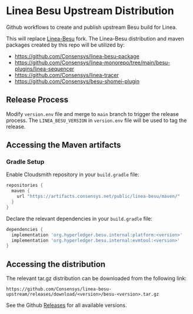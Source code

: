 # Linea Besu Upstream Distribution
Github workflows to create and publish upstream Besu build for Linea.

This will replace [Linea-Besu](https://github.com/consensys/linea-besu) fork. The Linea-Besu distribution and maven packages created by this repo will be utilized by:
- https://github.com/Consensys/linea-besu-package
- https://github.com/Consensys/linea-monorepo/tree/main/besu-plugins/linea-sequencer
- https://github.com/Consensys/linea-tracer
- https://github.com/Consensys/besu-shomei-plugin

## Release Process
Modify `version.env` file and merge to `main` branch to trigger the release process.
The `LINEA_BESU_VERSION` in `version.env` file will be used to tag the release.

## Accessing the Maven artifacts

### Gradle Setup
Enable Cloudsmith repository in your `build.gradle` file:
```groovy
repositories {
  maven {
    url "https://artifacts.consensys.net/public/linea-besu/maven/"
  }
}
```

Declare the relevant dependencies in your `build.gradle` file:
```groovy
dependencies {
  implementation 'org.hyperledger.besu.internal:platform:<version>'
  implementation 'org.hyperledger.besu.internal:evmtool:<version>'
}
```

## Accessing the distribution
The relevant tar.gz distribution can be downloaded from the following link:
```
https://github.com/Consensys/linea-besu-upstream/releases/download/<version>/besu-<version>.tar.gz
```

See the Github [Releases](https://github.com/Consensys/linea-besu-upstream/releases) for all available versions.